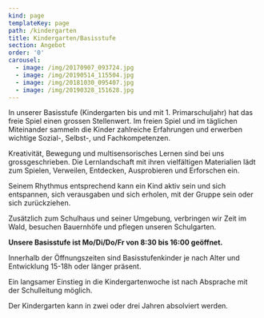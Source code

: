 ```yaml
---
kind: page
templateKey: page
path: /kindergarten
title: Kindergarten/Basisstufe
section: Angebot
order: '0'
carousel:
  - image: /img/20170907_093724.jpg
  - image: /img/20190514_115504.jpg
  - image: /img/20181030_095407.jpg
  - image: /img/20190328_151628.jpg
---
```

In unserer Basisstufe (Kindergarten bis und mit 1. Primarschuljahr) hat das freie Spiel einen grossen Stellenwert. Im freien Spiel und im täglichen Miteinander sammeln die Kinder zahlreiche Erfahrungen und erwerben wichtige Sozial-, Selbst-, und Fachkompetenzen. 

Kreativität, Bewegung und multisensorisches Lernen sind bei uns grossgeschrieben. Die Lernlandschaft mit ihren vielfältigen Materialien lädt zum Spielen, Verweilen, Entdecken, Ausprobieren und Erforschen ein. 

Seinem Rhythmus entsprechend kann ein Kind aktiv sein und sich entspannen, sich verausgaben und sich erholen, mit der Gruppe sein oder sich zurückziehen. 

Zusätzlich zum Schulhaus und seiner Umgebung, verbringen wir Zeit im Wald, besuchen Bauernhöfe und pflegen unseren Schulgarten. 



**Unsere Basisstufe ist Mo/Di/Do/Fr von 8:30 bis 16:00 geöffnet.** 

Innerhalb der Öffnungszeiten sind Basisstufenkinder je nach Alter und Entwicklung 15-18h oder länger präsent.

Ein langsamer Einstieg in die Kindergartenwoche ist nach Absprache mit der Schulleitung möglich.

Der Kindergarten kann in zwei oder drei Jahren absolviert werden.
